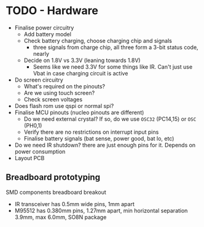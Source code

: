 # TODO - Hardware

- Finalise power circuitry
    - Add battery model
    - Check battery charging, choose charging chip and signals
        - three signals from charge chip, all three form a 3-bit status code, nearly
    - Decide on 1.8V vs 3.3V (leaning towards 1.8V)
        - Seems like we need 3.3V for some things like IR. Can't just use Vbat in case charging circuit is active
- Do screen circuitry
    - What's required on the pinouts?
    - Are we using touch screen?
    - Check screen voltages
- Does flash rom use qspi or normal spi?
- Finalise MCU pinouts (nucleo pinouts are different)
    - Do we need external crystal? If so, do we use `OSC32` (PC14,15) or `OSC` (PH0,1)
    - Verify there are no restrictions on interrupt input pins
    - Finalise battery signals (bat sense, power good, bat lo, etc)
- Do we need IR shutdown? there are just enough pins for it. Depends on power consumption
- Layout PCB

## Breadboard prototyping

SMD components breadboard breakout

- IR transceiver has 0.5mm wide pins, 1mm apart
- M95512 has 0.380mm pins, 1.27mm apart, min horizontal separation 3.9mm, max 6.0mm, SO8N package
